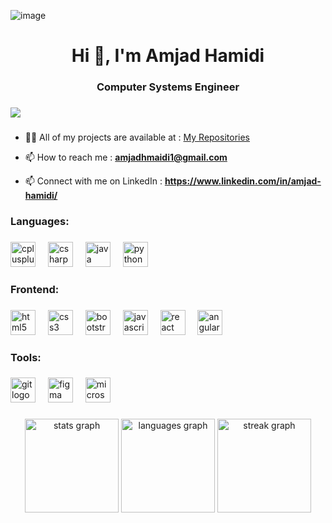 ![image](https://github.com/user-attachments/assets/f24d2cbc-c0c4-4f8d-afff-fb6b6ab48856)<h1 align="center">Hi 👋, I'm Amjad Hamidi</h1>

###

<h3 align="center">Computer Systems Engineer</h3>

###

<div align="left">
  <img src="https://visitor-badge.laobi.icu/badge?page_id=Amjad-Hamidi.Amjad-Hamidi&left_text=Profile%20views"  />
</div>

###
<ul dir="auto">
<li>
<p dir="auto">👨‍💻 All of my projects are available at : <a href="https://github.com/Amjad-Hamidi?tab=repositories">My Repositories</a></p>
</li>
<li>
<p dir="auto">📫 How to reach me : <strong><a href="mailto:amjadhmaidi1@gmail.com">amjadhmaidi1@gmail.com</a></strong></p>
</li>
<li>
<p dir="auto">📫 Connect with me on LinkedIn : <strong><a href="mailto:https://www.linkedin.com/in/amjad-hamidi/">https://www.linkedin.com/in/amjad-hamidi/</a></strong></p>
</li>
</ul>

<h3 align="left">Languages:</h3>

###

<div align="left">
  <img src="https://cdn.jsdelivr.net/gh/devicons/devicon/icons/cplusplus/cplusplus-original.svg" height="40" alt="cplusplus logo"  />
  <img width="12" />
  <img src="https://cdn.jsdelivr.net/gh/devicons/devicon/icons/csharp/csharp-original.svg" height="40" alt="csharp logo"  />
  <img width="12" />
  <img src="https://cdn.jsdelivr.net/gh/devicons/devicon/icons/java/java-original.svg" height="40" alt="java logo"  />
  <img width="12" />
  <img src="https://cdn.jsdelivr.net/gh/devicons/devicon/icons/python/python-original.svg" height="40" alt="python logo"  />
</div>

###

<h3 align="left">Frontend:</h3>

###

<div align="left">
  <img src="https://cdn.jsdelivr.net/gh/devicons/devicon/icons/html5/html5-original.svg" height="40" alt="html5 logo"  />
  <img width="12" />
  <img src="https://cdn.jsdelivr.net/gh/devicons/devicon/icons/css3/css3-original.svg" height="40" alt="css3 logo"  />
  <img width="12" />
  <img src="https://cdn.jsdelivr.net/gh/devicons/devicon/icons/bootstrap/bootstrap-original.svg" height="40" alt="bootstrap logo"  />
  <img width="12" />
  <img src="https://cdn.jsdelivr.net/gh/devicons/devicon/icons/javascript/javascript-original.svg" height="40" alt="javascript logo"  />
  <img width="12" />
  <img src="https://cdn.jsdelivr.net/gh/devicons/devicon/icons/react/react-original.svg" height="40" alt="react logo"  />
  <img width="12" />
  <img src="https://cdn.jsdelivr.net/gh/devicons/devicon/icons/angularjs/angularjs-original.svg" height="40" alt="angularjs logo"  />
</div>

###

<h3 align="left">Tools:</h3>

###

<div align="left">
  <img src="https://cdn.jsdelivr.net/gh/devicons/devicon/icons/git/git-original.svg" height="40" alt="git logo"  />
  <img width="12" />
  <img src="https://cdn.jsdelivr.net/gh/devicons/devicon/icons/figma/figma-original.svg" height="40" alt="figma logo"  />
  <img width="12" />
  <img src="https://cdn.jsdelivr.net/gh/devicons/devicon/icons/microsoftsqlserver/microsoftsqlserver-plain.svg" height="40" alt="microsoftsqlserver logo"  />
</div>

###

<div align="center">
  <img src="https://github-readme-stats.vercel.app/api?username=Amjad-Hamidi&hide_title=false&hide_rank=false&show_icons=true&include_all_commits=true&count_private=true&disable_animations=false&theme=dracula&locale=en&hide_border=false&order=1" height="150" alt="stats graph"  />
  <img src="https://github-readme-stats.vercel.app/api/top-langs?username=Amjad-Hamidi&locale=en&hide_title=false&layout=compact&card_width=320&langs_count=5&theme=dracula&hide_border=false&order=2" height="150" alt="languages graph"  />
  <img src="https://streak-stats.demolab.com?user=Amjad-Hamidi&locale=en&mode=daily&theme=dracula&hide_border=false&border_radius=5&order=3" height="150" alt="streak graph"  />
</div>

###
